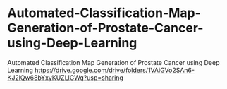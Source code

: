 # Automated-Classification-Map-Generation-of-Prostate-Cancer-using-Deep-Learning
Automated Classification Map Generation of Prostate Cancer using Deep Learning
https://drive.google.com/drive/folders/1VAiGVo2SAn6-KJ2lQw68bYxyKUZLlCWq?usp=sharing
